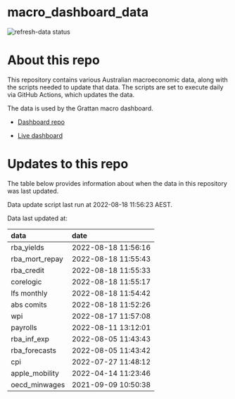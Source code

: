 
<!-- README.md is generated from README.Rmd. Please edit that file -->

# macro\_dashboard\_data

<!-- badges: start -->

![refresh-data
status](https://github.com/grattan/macro_dashboard_data/workflows/refresh-data/badge.svg)

<!-- badges: end -->

# About this repo

This repository contains various Australian macroeconomic data, along
with the scripts needed to update that data. The scripts are set to
execute daily via GitHub Actions, which updates the data.

The data is used by the Grattan macro dashboard.

  - [Dashboard repo](https://github.com/grattan/macrodashboard)

  - [Live dashboard](https://mattcowgill.shinyapps.io/macrodashboard/)

# Updates to this repo

The table below provides information about when the data in this
repository was last updated.

Data update script last run at 2022-08-18 11:56:23 AEST.

Data last updated at:

| data             | date                |
| :--------------- | :------------------ |
| rba\_yields      | 2022-08-18 11:56:16 |
| rba\_mort\_repay | 2022-08-18 11:55:43 |
| rba\_credit      | 2022-08-18 11:55:33 |
| corelogic        | 2022-08-18 11:55:17 |
| lfs monthly      | 2022-08-18 11:54:42 |
| abs comits       | 2022-08-18 11:52:26 |
| wpi              | 2022-08-17 11:57:08 |
| payrolls         | 2022-08-11 13:12:01 |
| rba\_inf\_exp    | 2022-08-05 11:43:43 |
| rba\_forecasts   | 2022-08-05 11:43:42 |
| cpi              | 2022-07-27 11:48:12 |
| apple\_mobility  | 2022-04-14 11:23:46 |
| oecd\_minwages   | 2021-09-09 10:50:38 |
